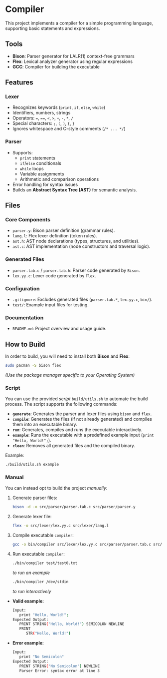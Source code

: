 # Compiler

This project implements a compiler for a simple programming language, supporting basic statements and expressions.    

## Tools

- **Bison**: Parser generator for LALR(1) context-free grammars
- **Flex**: Lexical analyzer generator using regular expressions
- **GCC**: Compiler for building the executable

## Features

### Lexer
- Recognizes keywords (`print`, `if`, `else`, `while`)
- Identifiers, numbers, strings
- Operators: `=`, `==`, `<`, `>`, `+`, `-`, `*`, `/`
- Special characters: `;`, `(`, `)`, `{`, `}`
- Ignores whitespace and C-style comments (`/* ... */`)

### Parser
- Supports:
  - `print` statements
  - `if`/`else` conditionals
  - `while` loops
  - Variable assignments
  - Arithmetic and comparison operations
- Error handling for syntax issues
- Builds an **Abstract Syntax Tree (AST)** for semantic analysis.

## Files

### Core Components
  - `parser.y`: Bison parser definition (grammar rules).
  - `lang.l`: Flex lexer definition (token rules).
  - `ast.h`: AST node declarations (types, structures, and utilities).
  - `ast.c`: AST implementation (node constructors and traversal logic).

### Generated Files
  - `parser.tab.c` / `parser.tab.h`: Parser code generated by `Bison`.
  - `lex.yy.c`: Lexer code generated by `Flex`.

### Configuration
  - `.gitignore`: Excludes generated files (`parser.tab.*`, `lex.yy.c`, `bin/`).
  - `test/`: Example input files for testing.

### Documentation
  - `README.md`: Project overview and usage guide.

## How to Build

In order to build, you will need to install both **Bison** and **Flex**:
   ```bash
   sudo pacman -S bison flex
   ```
   *(Use the package manager specific to your Operating System)*

### Script

You can use the provided *script* `build/utils.sh` to automate the build process. The script supports the following commands:

- **`generate`**: Generates the parser and lexer files using `bison` and `flex`.
- **`compile`**: Generates the files (if not already generated) and compiles them into an executable binary.
- **`run`**: Generates, compiles and runs the executable interactively.
- **`example`**: Runs the executable with a predefined example input (`print "Hello, World!";`).
- **`clean`**: Removes all generated files and the compiled binary.

Example:
   ```bash
   ./build/utils.sh example
   ```

### Manual

You can instead opt to build the project *manually*:

1. Generate parser files:
   ```bash
   bison -d -o src/parser/parser.tab.c src/parser/parser.y
   ```
2. Generate lexer file:
   ```bash
   flex -o src/lexer/lex.yy.c src/lexer/lang.l
   ```
3. Compile executable `compiler`:
   ```bash
   gcc -o bin/compiler src/lexer/lex.yy.c src/parser/parser.tab.c src/parser/ast.c -lfl
   ```
4. Run executable `compiler`:
   ```bash
   ./bin/compiler test/test0.txt
   ```
   *to run an example*
   ```bash
   ./bin/compiler /dev/stdin
   ```
   *to run interactively*

- **Valid example:**
   ```bash
   Input:
      print "Hello, World!";
   Expected Output:
      PRINT STRING("Hello, World!") SEMICOLON NEWLINE
      PRINT
         STR("Hello, World!")
   ```

- **Error example:**
   ```bash
   Input:
      print "No Semicolon"
   Expected Output:
      PRINT STRING("No Semicolon") NEWLINE
      Parser Error: syntax error at line 3
   ```